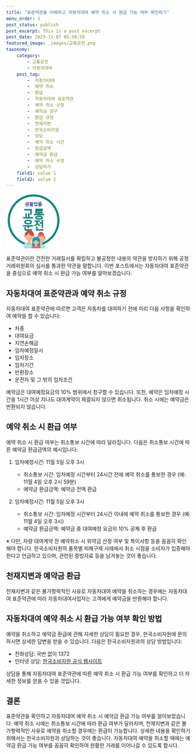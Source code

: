 ```yaml
---
title: "표준약관을 이해하고 자동차대여 예약 취소 시 환급 가능 여부 확인하기"
menu_order: 1
post_status: publish
post_excerpt: This is a post excerpt
post_date: 2023-11-07 05:50:59
featured_image: _images/교통운전.png
taxonomy:
    category:
        - 교통운전
        - 자동차대여
    post_tag:
        -  자동차대여
        -  예약 취소
        -  환급
        -  자동차대여 표준약관
        -  예약 취소 규정
        -  예약금 청구
        -  환급 규정
        -  천재지변
        -  한국소비자원
        -  상담
        -  예약 취소 시간
        -  환급금액
        -  예약금 환급
        -  예약 취소 규정
        -  상담하기
    field1: value 1
    field2: value 2
---
```


![교통운전](/_images/교통운전.png)


표준약관이란 건전한 거래질서를 확립하고 불공정한 내용의 약관을 방지하기 위해 공정거래위원회의 심사를 통과한 약관을 말합니다. 이번 포스트에서는 자동차대여 표준약관을 중심으로 예약 취소 시 환급 가능 여부를 알아보겠습니다.

## 자동차대여 표준약관과 예약 취소 규정

자동차대여 표준약관에 따르면 고객은 자동차를 대여하기 전에 미리 다음 사항을 확인하여 예약을 할 수 있습니다:

- 차종
- 대여요금
- 지연손해금
- 임차예정일시
- 임차장소
- 임차기간
- 반환장소
- 운전자 및 그 밖의 임차조건

예약금은 대여예정요금의 10% 범위에서 청구할 수 있습니다. 또한, 예약은 임차예정 시간을 1시간 이상 지나도 대여계약이 체결되지 않으면 취소됩니다. 취소 시에는 예약금은 반환되지 않습니다.

## 예약 취소 시 환급 여부

예약 취소 시 환급 여부는 취소통보 시간에 따라 달라집니다. 다음은 취소통보 시간에 따른 예약금 환급금액의 예시입니다:

1. 임차예정시간: 11월 5일 오후 3시
   - 취소통보 시간: 임차예정 시간부터 24시간 전에 예약 취소를 통보한 경우 (예: 11월 4일 오후 2시 59분)
   - 예약금 환급금액: 예약금 전액 환급

2. 임차예정시간: 11월 5일 오후 3시
   - 취소통보 시간: 임차예정 시간부터 24시간 이내에 예약 취소를 통보한 경우 (예: 11월 4일 오후 3시)
   - 예약금 환급금액: 예약금 중 대여예정 요금의 10% 공제 후 환급

※ 다만, 차량 대여계약 전 예약취소 시 위약금 산정 여부 및 특이사항 등을 꼼꼼히 확인해야 합니다. 한국소비자원의 품목별 피해구제 사례에서 취소 시점을 소비자가 입증해야 한다고 언급하고 있으며, 관련된 증빙자료 등을 남겨놓는 것이 좋습니다.

## 천재지변과 예약금 환급

천재지변과 같은 불가항력적인 사유로 자동차대여 예약을 취소하는 경우에는 자동차대여 표준약관에 따라 자동차대여사업자는 고객에게 예약금을 반환해야 합니다.

## 자동차대여 예약 취소 시 환급 가능 여부 확인 방법

예약을 취소하고 예약금 환급에 관해 자세한 상담이 필요한 경우, 한국소비자원에 문의하시면 상세한 답변을 받을 수 있습니다. 다음은 한국소비자원과의 상담 방법입니다:

- 전화상담: 국번 없이 1372
- 인터넷 상담: [한국소비자원 공식 웹사이트](http://www.ccn.go.kr)

상담을 통해 자동차대여 표준약관에 따른 예약 취소 시 환급 가능 여부를 확인하고 더 자세한 정보를 얻을 수 있을 것입니다.

## 결론

표준약관을 확인하고 자동차대여 예약 취소 시 예약금 환급 가능 여부를 알아보았습니다. 예약 취소 시에는 취소통보 시간에 따라 환급 여부가 달라지며, 천재지변과 같은 불가항력적인 사유로 예약을 취소할 경우에는 환급이 가능합니다. 상세한 내용을 확인하기 위해서는 한국소비자원과 상담하는 것이 좋습니다. 자동차대여 예약을 취소할 때에는 예약금 환급 가능 여부를 꼼꼼히 확인하여 원활한 거래를 이어나갈 수 있도록 합시다.

